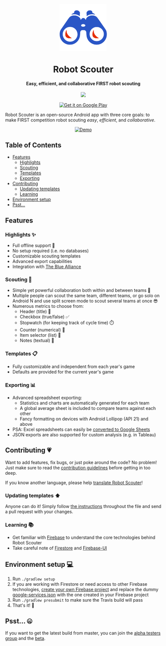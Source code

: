 <p align="center">
    <a href="https://play.google.com/store/apps/details?id=com.supercilex.robotscouter&utm_source=https://github.com/SUPERCILEX/Robot-Scouter/">
        <img alt="Logo" src="assets/logo.svg" width="30%" />
    </a>
</p>

<h1 align="center">
    Robot Scouter
</h1>

<h4 align="center">
    Easy, efficient, and collaborative FIRST robot scouting
</h4>

<p align="center">
    <a href="https://travis-ci.org/SUPERCILEX/Robot-Scouter">
        <img src="https://img.shields.io/travis/SUPERCILEX/Robot-Scouter/master.svg?style=flat-square" />
    </a>
</p>

<p align="center">
    <a href="https://play.google.com/store/apps/details?id=com.supercilex.robotscouter&utm_source=https://github.com/SUPERCILEX/Robot-Scouter/">
         <img alt="Get it on Google Play" src="https://play.google.com/intl/en_us/badges/images/generic/en_badge_web_generic.png" width="30%" />
    </a>
</p>

Robot Scouter is an open-source Android app with three core goals:
to make FIRST competition robot scouting _easy_, _efficient_, and _collaborative_.

<p align="center">
    <a href="https://www.youtube.com/watch?v=0tYVCfPrdGY">
        <img alt="Demo" src="assets/demo.gif" width="35%" height="35%" />
    </a>
</p>

## Table of Contents

- [Features](#features)
  - [Highlights](#highlights-)
  - [Scouting](#scouting-)
  - [Templates](#templates-)
  - [Exporting](#exporting-)
- [Contributing](#contributing-)
  - [Updating templates](#updating-templates-️)
  - [Learning](#learning-)
- [Environment setup](#environment-setup-)
- [Psst...](#psst-)

## Features

### Highlights ✨

- Full offline support 📡
- No setup required (i.e. no databases)
- Customizable scouting templates
- Advanced export capabilities
- Integration with [The Blue Alliance](https://www.thebluealliance.com)

### Scouting 📃

- Simple yet powerful collaboration both within and between teams 🔗
- Multiple people can scout the same team, different teams, or go solo on Android N and use split
  screen mode to scout several teams at once 😎
- Numerous metrics to choose from:
  - Header (title) 🔖
  - Checkbox (true/false) ✅
  - Stopwatch (for keeping track of cycle time) ⏱️
  - Counter (numerical) 🔢
  - Item selector (list) 📝
  - Notes (textual) 📜

### Templates 📋

- Fully customizable and independent from each year's game
- Defaults are provided for the current year's game

### Exporting 📊

- Advanced spreadsheet exporting:
  - Statistics and charts are automatically generated for each team
  - A global average sheet is included to compare teams against each other
  - Fancy formatting on devices with Android Lollipop (API 21) and above
- PSA: Excel spreadsheets can easily be
  [converted to Google Sheets](https://support.google.com/docs/answer/6055139)
- JSON exports are also supported for custom analysis (e.g. in Tableau)

## Contributing 💗

Want to add features, fix bugs, or just poke around the code? No problem! Just make sure to read
the [contribution guidelines](CONTRIBUTING.md) before getting in too deep.

If you know another language, please help
[translate Robot Scouter](https://www.transifex.com/supercilex/robot-scouter/)!

### Updating templates ⬆️

Anyone can do it! Simply follow
[the instructions](https://github.com/SUPERCILEX/Robot-Scouter/blob/master/app/server/functions/src/main/kotlin/com/supercilex/robotscouter/server/functions/Templates.kt)
throughout the file and send a pull request with your changes.

### Learning 📚

- Get familiar with [Firebase](https://firebase.google.com) to understand the core technologies behind Robot Scouter
- Take careful note of [Firestore](https://firebase.google.com/docs/firestore/) and
  [Firebase-UI](https://github.com/firebase/FirebaseUI-Android)

## Environment setup 💻

1. Run `./gradlew setup`
1. If you are working with Firestore or need access to other Firebase technologies,
   [create your own Firebase project](https://firebase.google.com/docs/android/setup)
   and replace the dummy [google-services.json](ci-dummies/google-services.json) with the one
   created in your Firebase project
1. Run `./gradlew presubmit` to make sure the Travis build will pass
1. That's it! 🚀

## Psst... 🤐

If you want to get the latest build from master, you can join the
[alpha testers group](https://groups.google.com/forum/#!forum/supercilex-alpha-testers)
and the [beta](https://play.google.com/apps/testing/com.supercilex.robotscouter).
